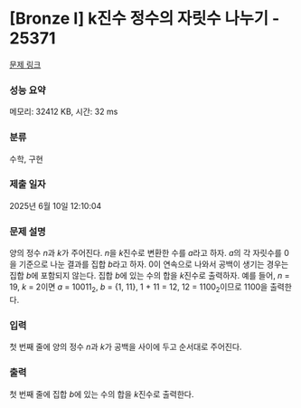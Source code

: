# [Bronze I] k진수 정수의 자릿수 나누기 - 25371 

[문제 링크](https://www.acmicpc.net/problem/25371) 

### 성능 요약

메모리: 32412 KB, 시간: 32 ms

### 분류

수학, 구현

### 제출 일자

2025년 6월 10일 12:10:04

### 문제 설명

<p>양의 정수 <em>n</em>과 <em>k</em>가 주어진다. <em>n</em>을 <em>k</em>진수로 변환한 수를 <em>a</em>라고 하자. <em>a</em>의 각 자릿수를 0을 기준으로 나눈 결과를 집합 <em>b</em>라고 하자. 0이 연속으로 나와서 공백이 생기는 경우는 집합 <em>b</em>에 포함되지 않는다. 집합 <em>b</em>에 있는 수의 합을 <em>k</em>진수로 출력하자. 예를 들어, <em>n</em> = 19, <em>k</em> = 2이면 <em>a</em> = 10011<sub>2</sub>, <em>b</em> = {1, 11}, 1 + 11 = 12, 12 = 1100<sub>2</sub>이므로 1100을 출력한다.</p>

### 입력 

 <p>첫 번째 줄에 양의 정수 <em>n</em>과 <em>k</em>가 공백을 사이에 두고 순서대로 주어진다.</p>

### 출력 

 <p>첫 번째 줄에 집합 <em>b</em>에 있는 수의 합을 <em>k</em>진수로 출력한다.</p>

